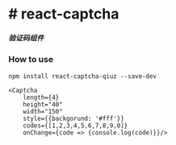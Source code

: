 # # react-captcha

##### 验证码组件

### How to use

```
npm install react-captcha-qiuz --save-dev
```
```
<Captcha
    length={4}
    height="40"
    width="150"
    style={{backgorund: '#fff'}}
    codes={[1,2,3,4,5,6,7,8,9,0]}
    onChange={code => {console.log(code)}}/>
```

